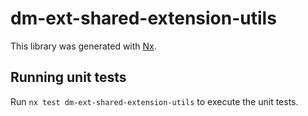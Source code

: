 # dm-ext-shared-extension-utils

This library was generated with [Nx](https://nx.dev).

## Running unit tests

Run `nx test dm-ext-shared-extension-utils` to execute the unit tests.
